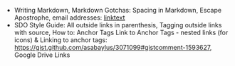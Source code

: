   - Writing Markdown, Markdown Gotchas: Spacing in Markdown, Escape Apostrophe, email addresses: [linktext](mailto:name@state.co.us)
  - SDO Style Guide:  All outside links in parenthesis, Tagging outside links with source, How to: Anchor Tags Link to Anchor Tags  - nested links (for icons) & Linking to anchor tags: https://gist.github.com/asabaylus/3071099#gistcomment-1593627, Google Drive Links